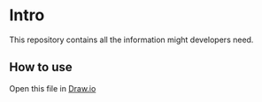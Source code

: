 # Intro

This repository contains all the information might developers need.

## How to use

Open this file in [Draw.io](https://draw.io)
